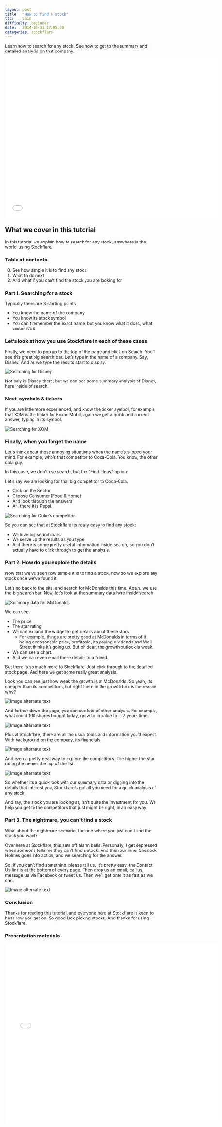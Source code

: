 ```yaml
---
layout: post
title:  "How to find a stock"
ttc:    5min
difficulty: beginner
date:   2014-10-31 17:05:00
categories: stockflare
---
```

Learn how to search for any stock. See how to get to the summary and detailed analysis on that company.

<iframe width="700" height="525" src="//www.youtube.com/embed/83ZWef7nZ9w" frameborder="0" allowfullscreen></iframe>

## What we cover in this tutorial

In this tutorial we explain how to search for any stock, anywhere in the world, using Stockflare.

### Table of contents

0. See how simple it is to find any stock
0. What to do next
0. And what if you can’t find the stock you are looking for

### Part 1. Searching for a stock

Typically there are 3 starting points

* You know the name of the company
* You  know its stock symbol
* You can’t remember the exact name, but you know what it does, what sector it’s it

### Let’s look at how you use Stockflare in each of these cases

Firstly, we need to pop up to the top of the page and click on Search. You’ll see this great big search bar. Let’s type in the name of a company. Say, Disney. And as we type the results start to display.

![Searching for Disney](/images/disney-search.png)

Not only is Disney there, but we can see some summary analysis of Disney, here inside of search.

### Next, symbols & tickers

If you are little more experienced, and know the ticker symbol, for example that XOM is the ticker for Exxon Mobil, again we get a quick and correct answer, typing in its symbol.

![Searching for XOM](/images/xom-search.png)

### Finally, when you forget the name

Let's think about those annoying situations when the name’s slipped your mind. For example, who’s that competitor to Coca-Cola. You know, the other cola guy. 

In this case, we don’t use search, but the "Find Ideas" option.

Let’s say we are looking for that big competitor to Coca-Cola. 

* Click on the Sector
* Choose Consumer (Food & Home)
* And look through the answers
* Ah, there it is Pepsi.

![Searching for Coke's competitor](/images/coke-competitor.png)

So you can see that at Stockflare its really easy to find any stock:

* We love big search bars
* We serve up the results as you type
* And there is some pretty useful information inside search, so you don’t actually have to click through to get the analysis.

### Part 2. How do you explore the details

Now that we’ve seen how simple it is to find a stock, how do we explore any stock once we’ve found it.

Let’s go back to the site, and search for McDonalds this time. Again, we use the big search bar. Now, let’s look at the summary data here inside search.

![Summary data for McDonalds](/images/mcdonalds-summary.png)

We can see

* The price
* The star rating
* We can expand the widget to get details about these stars
  * For example, things are pretty good at McDonalds in terms of it being a reasonable price, profitable, its paying dividends and Wall Street thinks it’s going up. But oh dear, the growth outlook is weak.
* We can see a chart. 
* And we can even email these details to a friend.

But there is so much more to Stockflare. Just click through to the detailed stock page. And here we get some really great analysis.

Look you can see just how weak the growth is at McDonalds. So yeah, its cheaper than its competitors, but right there in the growth box is the reason why?

![Image alternate text](http://placehold.it/350x150)

And further down the page, you can see lots of other analysis. For example, what could 100 shares bought today, grow to in value to in 7 years time.

![Image alternate text](http://placehold.it/350x150)

Plus at Stockflare, there are all the usual tools and information you’d expect. With background on the company, its financials.

![Image alternate text](http://placehold.it/350x150)

And even a pretty neat way to explore the competitors. The higher the star rating the nearer the top of the list.

![Image alternate text](http://placehold.it/350x150)

So whether its a quick look with our summary data or digging into the details that interest you, Stockflare’s got all you need for a quick analysis of any stock.

And say, the stock you are looking at, isn’t quite the investment for you. We help you get to the competitors that just might be right, in an easy way.

### Part 3. The nightmare, you can't find a stock

What about the nightmare scenario, the one where you just can’t find the stock you want?

Over here at Stockflare, this sets off alarm bells. Personally, I get depressed when someone tells me they can’t find a stock. And then our inner Sherlock Holmes goes into action, and we searching for the answer.

So, if you can’t find something, please tell us. It’s pretty easy, the Contact Us link is at the bottom of every page. Then drop us an email, call us, message us via Facebook or tweet us. Then we’ll get onto it as fast as we can.

![Image alternate text](http://placehold.it/350x150)

### Conclusion

Thanks for reading this tutorial, and everyone here at Stockflare is keen to hear how you get on. So good luck picking stocks. And thanks for using Stockflare.

### Presentation materials

<iframe src="//www.slideshare.net/slideshow/embed_code/41128619" width="702" height="590" frameborder="0" marginwidth="0" marginheight="0" scrolling="no"></iframe>
